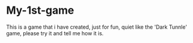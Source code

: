 # My-1st-game
This is a game that i have created, just for fun, quiet like the 'Dark Tunnle' game, please try it and tell me how it is.
